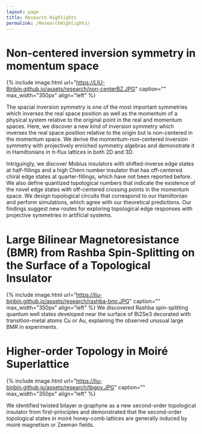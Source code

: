 ```yaml
---
layout: page
title: Research Highlights
permalink: /ResearchHighlights/
---
```


# Non-centered inversion symmetry in momentum space <br />
{% include image.html url="https://LIU-Binbin.github.io/assets/research/non-centerBZ.JPG" caption="" max_width="350px" align="left" %}
<!--We discovered non-centered inversion symmetries in the momentum space from projective
symmetry algebras, identified and characterized novel twisted inverse topological edge
states with off-centered crossing points in the momentum space, distinct from edge
states protected by the normal inversion symmetry. Designed topological circuits to
simulate the nontrivial states.-->

The spacial inversion symmetry is one of the most important symmetries which inverses the real space position as well as the
momentum of a physical system relative to the original point in the real and momentum spaces. Here,
we discover a new kind of inversion symmetry which inverses the real space position relative to the
origin but is non-centered in the momentum space. We derive the momentum-non-centered inversion
symmetry with projectively enriched symmetry algebras and demonstrate it in Hamiltonians in
π-flux lattices in both 2D and 3D. 

Intriguingly, we discover Mobius insulators with shifted-inverse
edge states at half-fillings and a high Chern number insulator that has off-centered chiral edge
states at quarter-fillings, which have not been reported before. We also define quantized topological
numbers that indicate the existence of the novel edge states with off-centered crossing points in the
momentum space. We design topological circuits that correspond to our Hamiltonian and perform
simulations, which agree with our theoretical predictions. Our findings suggest new routes for
exploring topological edge responses with projective symmetries in artificial systems.


# Large Bilinear Magnetoresistance (BMR) from Rashba Spin-Splitting on the Surface of a Topological Insulator <br />
{% include image.html url="https://liu-binbin.github.io/assets/research/rashba-bmr.JPG" caption="" max_width="350px" align="left" %}
We discovered Rashba spin-splitting quantum well states developed near the surface of Bi2Se3 decorated with transition-metal atoms Cu or Au, explaining the observed unusual large BMR in experiments.


# Higher-order Topology in Moiré Superlattice <br />
{% include image.html url="https://liu-binbin.github.io/assets/research/tbgpy.JPG" caption="" max_width="350px" align="left" %}

We identified twisted bilayer α-graphyne as a new second-order topological insulator from
first-principles and demonstrated that the second-order topological states in moiré honey-comb lattices are generally
induced by moiré magnetism or Zeeman fields.




